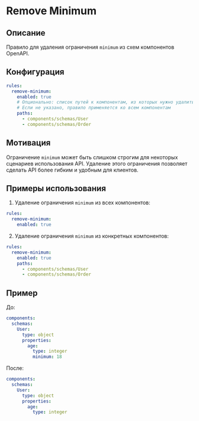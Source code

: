 # Remove Minimum

## Описание
Правило для удаления ограничения `minimum` из схем компонентов OpenAPI.

## Конфигурация
```yaml
rules:
  remove-minimum:
    enabled: true
    # Опционально: список путей к компонентам, из которых нужно удалить minimum
    # Если не указано, правило применяется ко всем компонентам
    paths:
      - components/schemas/User
      - components/schemas/Order
```

## Мотивация
Ограничение `minimum` может быть слишком строгим для некоторых сценариев использования API. Удаление этого ограничения позволяет сделать API более гибким и удобным для клиентов.

## Примеры использования
1. Удаление ограничения `minimum` из всех компонентов:
```yaml
rules:
  remove-minimum:
    enabled: true
```

2. Удаление ограничения `minimum` из конкретных компонентов:
```yaml
rules:
  remove-minimum:
    enabled: true
    paths:
      - components/schemas/User
      - components/schemas/Order
```

## Пример
До:
```yaml
components:
  schemas:
    User:
      type: object
      properties:
        age:
          type: integer
          minimum: 18
```

После:
```yaml
components:
  schemas:
    User:
      type: object
      properties:
        age:
          type: integer
``` 